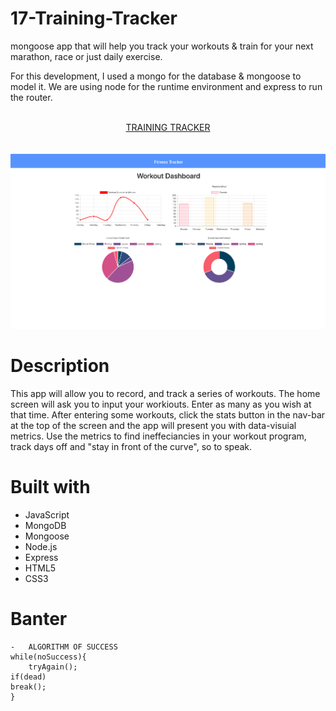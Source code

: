 # 17-Training-Tracker

mongoose app that will help you track your workouts & train for your next marathon, race or just daily exercise.

For this development, I used a mongo for the database & mongoose to model it. We are using node for the runtime environment and express to run the router.

<p align="center">
  <br>
  <a href="https://workout-tracker-222000.herokuapp.com/">TRAINING TRACKER</a> 
  <br><br><br>
  <img src="training-training-min.png">
</p>

# Description

This app will allow you to record, and track a series of workouts.  The home screen will ask you to input your workiouts.  Enter as many as you wish at that time.  After entering some workouts, click the stats button in the nav-bar at the top of the screen and the app will present you with data-visuial metrics.  Use the metrics to find ineffeciancies in your workout program, track days off and "stay in front of the curve", so to speak.


# Built with

- JavaScript
- MongoDB
- Mongoose
- Node.js
- Express
- HTML5
- CSS3

# Banter

    -   ALGORITHM OF SUCCESS
    while(noSuccess){
        tryAgain();
    if(dead)
    break();
    }
